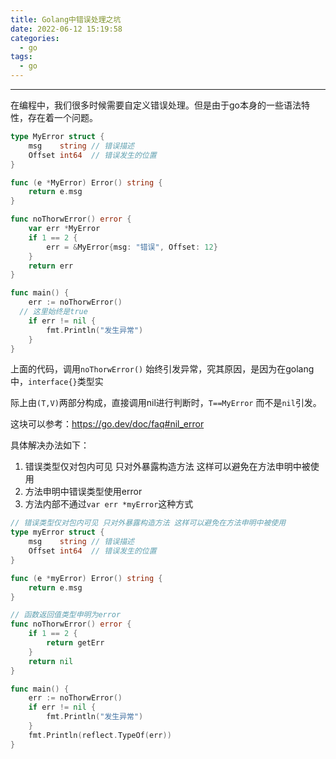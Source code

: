 ```yaml
---
title: Golang中错误处理之坑
date: 2022-06-12 15:19:58
categories:
  - go
tags:
  - go
---
```


---

在编程中，我们很多时候需要自定义错误处理。但是由于go本身的一些语法特性，存在着一个问题。  

```go
type MyError struct {
	msg    string // 错误描述
	Offset int64  // 错误发生的位置
}

func (e *MyError) Error() string {
	return e.msg
}

func noThorwError() error {
	var err *MyError
	if 1 == 2 {
		err = &MyError{msg: "错误", Offset: 12}
	}
	return err
}

func main() {
	err := noThorwError()
  // 这里始终是true
	if err != nil {
		fmt.Println("发生异常")
	}
}
```

上面的代码，调用`noThorwError()` 始终引发异常，究其原因，是因为在golang中，`interface{}`类型实  

际上由`(T,V)`两部分构成，直接调用nil进行判断时，`T==MyError` 而不是`nil`引发。  

这块可以参考：https://go.dev/doc/faq#nil_error  

具体解决办法如下：

1.  错误类型仅对包内可见 只对外暴露构造方法 这样可以避免在方法申明中被使用
2.  方法申明中错误类型使用error
3.  方法内部不通过`var err *myError`这种方式

```go
// 错误类型仅对包内可见 只对外暴露构造方法 这样可以避免在方法申明中被使用
type myError struct {
	msg    string // 错误描述
	Offset int64  // 错误发生的位置
}

func (e *myError) Error() string {
	return e.msg
}

// 函数返回值类型申明为error
func noThorwError() error {
	if 1 == 2 {
		return getErr
	}
	return nil
}

func main() {
	err := noThorwError()
	if err != nil {
		fmt.Println("发生异常")
	}
	fmt.Println(reflect.TypeOf(err))
}
```







